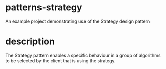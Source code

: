 # patterns-strategy
An example project demonstrating use of the Strategy design pattern

# description
The Strategy pattern enables a specific behaviour in a group of algorithms to be selected by the client that is using the strategy.

